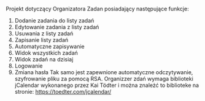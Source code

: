 Projekt dotyczący Organizatora Zadan posiadający następujące funkcje:
1. Dodanie zadania do listy zadań
2. Edytowanie zadania z listy zadań
3. Usuwania z listy zadań
4. Zapisanie listy zadań
5. Automatyczne zapisywanie
6. Widok wszystkich zadań
7. Widok zadań na dzisiaj
8. Logowanie
9. Zmiana hasła
Tak samo jest zapewnione automatyczne odczytywanie, szyfrowanie pliku za pomocą RSA.
Organizzer zdań wymaga biblioteki jCalendar wykonanego przez Kai Tödter i można znależć to biblioteke na stronie:
https://toedter.com/jcalendar/
